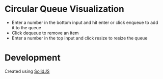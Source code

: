 # Circular Queue Visualization

- Enter a number in the bottom input and hit enter or click enqueue to add it to the queue
- Click dequeue to remove an item
- Enter a number in the top input and click resize to resize the queue

# Development

Created using [SolidJS](https://www.solidjs.com/)
